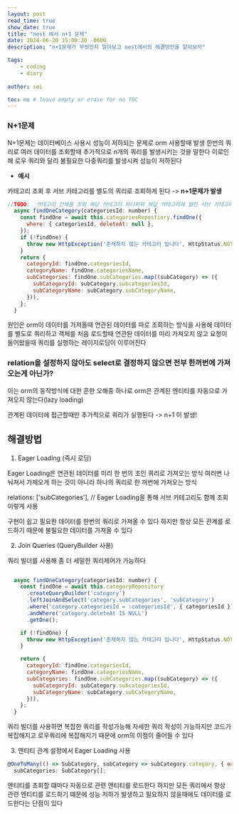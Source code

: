 ```yaml
---
layout: post
read_time: true
show_date: true
title: "nest 에서 n+1 문제"
date: 2024-06-20 15:00:20 -0600
description: "n+1문제가 무엇인지 알아보고 nest에서의 해결방안을 알아보자"

tags: 
    - coding
    - diary
 
author: soi

toc: no # leave empty or erase for no TOC
---
```


### N+1문제

N+1문제는 데이터베이스 사용시 성능이 저하되는 문제로 orm 사용할때 발생
한번의 쿼리로 여러 데이터를 조회할때 추가적으로 n개의 쿼리를 발생시키는 것을 말한다
이로인해 로우 쿼리와 달리 불필요한 다중쿼리를 발생시켜 성능이 저하된다

- **예시**

카테고리  조회 후 서브 카테고리를 별도의 쿼리로 조회하게 된다 -> **n+1문제가 발생**

```javascript
//TODO:  카테고리 전체를 조회 해당 카테고리 하나와와 해당 카테고리에 딸린 서브 카테고리만 조회된다
  async findOneCategory(categoriesId: number) {
    const findOne = await this.categoriesRepostiory.findOne({
      where: { categoriesId, deleteAt: null },
    });
    if (!findOne) {
      throw new HttpException('존재하지 않는 카테고리 입니다', HttpStatus.NOT_FOUND)
    }
    return {
      categoryId: findOne.categoriesId,
      categoryName: findOne.categoriesName,
      subCategories: findOne.subCategories.map((subCategory) => ({
        subCategoryId: subCategory.subcategoriesId,
        subCategoryName: subCategory.subCategoryName,
      })),
    };
  }
```

원인은 orm이 데이터를 가져올때 연관된 데이터를 따로 조회하는 방식을 사용해 데이터를 별도로 쿼리하고 객체를 처음 로드할때 연관돤 데이터를 미리 가져오지 않고 요청이 들어왔을때 쿼리를 실행하는 레이지로딩이 이루어진다

### relation을 설정하지 않아도 select로 결정하지 않으면 전부 한꺼번에 가져오는게 아닌가?

이는 orm의 동작방식에 대한 흔한 오해중 하나로 orm은 관계된 엔티티를 자동으로 가져오지 않는다(lazy loading)

관계된 데이터에 접근할때만 추가적으로 쿼리가 실행된다 -> n+1 이 발생!

## 해결방법

1. Eager Loading (즉시 로딩)

Eager Loading은 연관된 데이터를 미리 한 번의 조인 쿼리로 가져오는 방식 여러변 나눠져서 가제오게 하는 것이 아니라 하나의 쿼리로 한 꺼번에 가져오는 방식

  relations: ['subCategories'],  // Eager Loading을 통해 서브 카테고리도 함께 조회 이렇게 사용

  구현이 쉽고 필요한 데이터를 한번의 쿼리로 가져올 수 있다 하지만 항상 모든 관계를 로드하기 때문에 불필요한 데이터를 가져올 수 있다

2. Join Queries (QueryBuilder 사용)

쿼리 빌더를 사용해 좀 더 세밀한 쿼리제어가 가능하다

```javascript

  async findOneCategory(categoriesId: number) {
    const findOne = await this.categoryRepository
      .createQueryBuilder('category')
      .leftJoinAndSelect('category.subCategories', 'subCategory')
      .where('category.categoriesId = :categoriesId', { categoriesId })
      .andWhere('category.deleteAt IS NULL')
      .getOne();

    if (!findOne) {
      throw new HttpException('존재하지 않는 카테고리 입니다', HttpStatus.NOT_FOUND);
    }

    return {
      categoryId: findOne.categoriesId,
      categoryName: findOne.categoriesName,
      subCategories: findOne.subCategories.map((subCategory) => ({
        subCategoryId: subCategory.subcategoriesId,
        subCategoryName: subCategory.subCategoryName,
      })),
    };
  }
```

쿼리 빌더를 사용하면 복잡한 쿼리를 작성가능해 자세한 쿼리 작성이 가능하지만 코드가 복잡해지고 로우쿼리에 복잡해지기 때문에 orm의 이점이 줄어들 수 있다

3. 엔티티 관계 설정에서 Eager Loading 사용

```javascript
@OneToMany(() => SubCategory, subCategory => subCategory.category, { eager: true })
  subCategories: SubCategory[];
```

엔티티를 조회할 떄마다 자동으로 관련 엔티티를 로드한다 하지만 모든 쿼리에서 항상 관련 엔티티를 로드하기 떄문에 성능 저하가 발생하고 필요하지 않을때에도 데이터를 로드한다는 단점이 있다